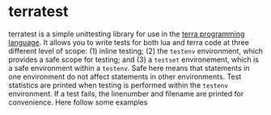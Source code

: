 # terratest
terratest is a simple unittesting library for use in the [terra programming language](https://github.com/terralang/terra). It allows you to write tests for both lua and terra code at three different level of scope: (1) inline testing; (2) the `testenv` environment, which provides a safe scope for testing; and (3) a `testset` environement, which is a safe environment within a `testenv`. Safe here means that statements in one environment do not affect statements in other environments. Test statistics are printed when testing is performed within the `testenv` environment. If a test fails, the linenumber and filename are printed for convenience. Here follow some examples  
